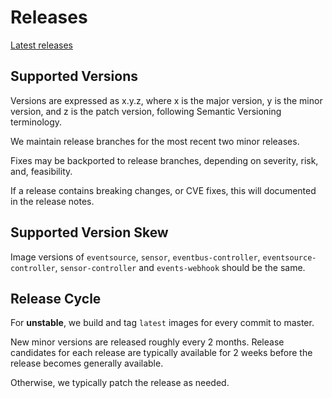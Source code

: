 # Releases

[Latest releases](https://github.com/argoproj/argo-events/releases)

## Supported Versions

Versions are expressed as x.y.z, where x is the major version, y is the minor
version, and z is the patch version, following Semantic Versioning terminology.

We maintain release branches for the most recent two minor releases.

Fixes may be backported to release branches, depending on severity, risk, and,
feasibility.

If a release contains breaking changes, or CVE fixes, this will documented in
the release notes.

## Supported Version Skew

Image versions of `eventsource`, `sensor`, `eventbus-controller`,
`eventsource-controller`, `sensor-controller` and `events-webhook` should be the
same.

## Release Cycle

For **unstable**, we build and tag `latest` images for every commit to master.

New minor versions are released roughly every 2 months. Release candidates for
each release are typically available for 2 weeks before the release becomes
generally available.

Otherwise, we typically patch the release as needed.
